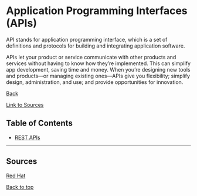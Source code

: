 # Application Programming Interfaces (APIs)

API stands for application programming interface, which is a set of definitions and protocols for building and integrating application software.

APIs let your product or service communicate with other products and services without having to know how they’re implemented. This can simplify app development, saving time and money. When you’re designing new tools and products—or managing existing ones—APIs give you flexibility; simplify design, administration, and use; and provide opportunities for innovation.

[Back](../Index/index.md)

[Link to Sources](#sources)

## Table of Contents

- [REST APIs](./restApi.md)


---

## Sources

[Red Hat](https://www.redhat.com/en/topics/api/what-are-application-programming-interfaces)

[Back to top](#application-programming-interfaces-apis)
